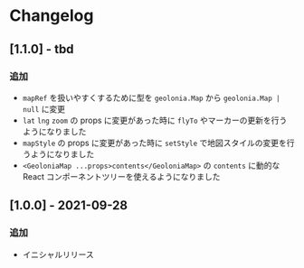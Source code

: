 # Changelog

## [1.1.0] - tbd

### 追加

* `mapRef` を扱いやすくするために型を `geolonia.Map` から `geolonia.Map | null` に変更
* `lat` `lng` `zoom` の props に変更があった時に `flyTo` やマーカーの更新を行うようになりました
* `mapStyle` の props に変更があった時に `setStyle` で地図スタイルの変更を行うようになりました
* `<GeoloniaMap ...props>contents</GeoloniaMap>` の `contents` に動的な React コンポーネントツリーを使えるようになりました

## [1.0.0] - 2021-09-28

### 追加

* イニシャルリリース
